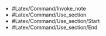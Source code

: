 - #Latex/Command/Invoke_note 
- #Latex/Command/Use_section 
- #Latex/Command/Use_section/Start 
- #Latex/Command/Use_section/End 